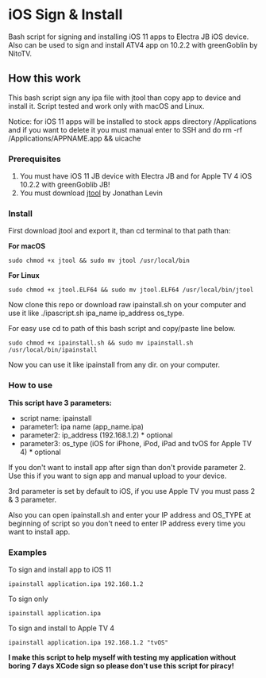 # iOS Sign & Install

Bash script for signing and installing iOS 11 apps to Electra JB iOS device. Also can be used to sign and install ATV4 app on 10.2.2 with greenGoblin by NitoTV.

## How this work

This bash script sign any ipa file with jtool than copy app to device and install it. 
Script tested and work only with macOS and Linux.

Notice: for iOS 11 apps will be installed to stock apps directory /Applications and if you want to delete it you must manual enter to SSH and do rm -rf /Applications/APPNAME.app && uicache

### Prerequisites

1. You must have iOS 11 JB device with Electra JB and for Apple TV 4 iOS 10.2.2 with greenGoblib JB!
2. You must download [jtool](http://www.newosxbook.com/tools/jtool.tar) by Jonathan Levin


### Install

First download jtool and export it, than cd terminal to that path than: 

**For macOS**

```
sudo chmod +x jtool && sudo mv jtool /usr/local/bin
```

**For Linux**

```
sudo chmod +x jtool.ELF64 && sudo mv jtool.ELF64 /usr/local/bin/jtool
```

Now clone this repo or download raw ipainstall.sh on your computer and use it like ./ipascript.sh ipa_name ip_address os_type.

For easy use cd to path of this bash script and copy/paste line below.

```
sudo chmod +x ipainstall.sh && sudo mv ipainstall.sh /usr/local/bin/ipainstall
```

Now you can use it like ipainstall from any dir. on your computer.


### How to use

**This script have 3 parameters:**

* script name: ipainstall
* parameter1: ipa name (app_name.ipa)
* parameter2: ip_address (192.168.1.2) * optional
* parameter3: os_type (iOS for iPhone, iPod, iPad and tvOS for Apple TV 4) * optional

If you don't want to install app after sign than don't provide parameter 2. Use this if you want to sign app and manual upload to your device.

3rd parameter is set by default to iOS, if you use Apple TV you must pass 2 & 3 parameter.

Also you can open ipainstall.sh and enter your IP address and OS_TYPE at beginning of script so you don't need to enter IP address every time you want to install app.


### Examples

To sign and install app to iOS 11

```
ipainstall application.ipa 192.168.1.2
```

To sign only

```
ipainstall application.ipa
```

To sign and install to Apple TV 4

```
ipainstall application.ipa 192.168.1.2 "tvOS"
```


**I make this script to help myself with testing my application without boring 7 days XCode sign so please don't use this script for piracy!**
